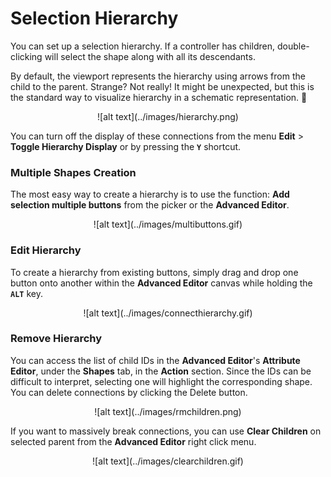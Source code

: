 # Selection Hierarchy


You can set up a selection hierarchy. If a controller has children, double-clicking will select the shape along with all its descendants.

By default, the viewport represents the hierarchy using arrows from the child to the parent. Strange? Not really! It might be unexpected, but this is the standard way to visualize hierarchy in a schematic representation. 🤷

<center>![alt text](../images/hierarchy.png)</center>

You can turn off the display of these connections from the menu **Edit** > **Toggle Hierarchy Display** or by pressing the **`Y`** shortcut.

### Multiple Shapes Creation

The most easy way to create a hierarchy is to use the function: **Add selection multiple buttons** from the picker or the **Advanced Editor**.
<center>![alt text](../images/multibuttons.gif)</center>


### Edit Hierarchy

To create a hierarchy from existing buttons, simply drag and drop one button onto another within the **Advanced Editor** canvas while holding the **`ALT`** key.
<center>![alt text](../images/connecthierarchy.gif)</center>

### Remove Hierarchy

You can access the list of child IDs in the **Advanced Editor**'s **Attribute Editor**, under the **Shapes** tab, in the **Action** section.
Since the IDs can be difficult to interpret, selecting one will highlight the corresponding shape. You can delete connections by clicking the Delete button.

<center>![alt text](../images/rmchildren.png)</center>

If you want to massively break connections, you can use **Clear Children** on selected parent from the **Advanced Editor** right click menu.

<center>![alt text](../images/clearchildren.gif)</center>
